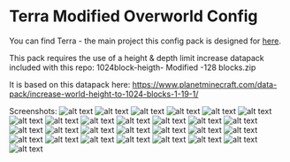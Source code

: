 # Terra Modified Overworld Config
You can find Terra - the main project this config pack is designed for
[here](https://github.com/PolyhedralDev/Terra).

This pack requires the use of a height & depth limit increase datapack included with this repo: 1024block-heigth- Modified -128 blocks.zip

It is based on this datapack here: https://www.planetminecraft.com/data-pack/increase-world-height-to-1024-blocks-1-19-1/

Screenshots:
![alt text](https://github.com/TobyWarren/TerraModified/blob/master/screenshots/huge_2024-02-04_21.52.54.jpg)
![alt text](https://github.com/TobyWarren/TerraModified/blob/master/screenshots/huge_2024-02-04_21.54.14.jpg)
![alt text](https://github.com/TobyWarren/TerraModified/blob/master/screenshots/huge_2024-02-04_21.54.35.jpg)
![alt text](https://github.com/TobyWarren/TerraModified/blob/master/screenshots/huge_2024-02-04_21.57.41.jpg)
![alt text](https://github.com/TobyWarren/TerraModified/blob/master/screenshots/huge_2024-02-04_21.59.35.jpg)
![alt text](https://github.com/TobyWarren/TerraModified/blob/master/screenshots/huge_2024-02-04_22.04.29.jpg)
![alt text](https://github.com/TobyWarren/TerraModified/blob/master/screenshots/huge_2024-02-04_22.05.24.jpg)
![alt text](https://github.com/TobyWarren/TerraModified/blob/master/screenshots/huge_2024-02-04_22.05.39.jpg)
![alt text](https://github.com/TobyWarren/TerraModified/blob/master/screenshots/huge_2024-02-04_22.06.38.jpg)
![alt text](https://github.com/TobyWarren/TerraModified/blob/master/screenshots/huge_2024-02-04_22.07.27.jpg)
![alt text](https://github.com/TobyWarren/TerraModified/blob/master/screenshots/huge_2024-02-04_22.07.49.jpg)
![alt text](https://github.com/TobyWarren/TerraModified/blob/master/screenshots/huge_2024-02-04_22.08.18.jpg)
![alt text](https://github.com/TobyWarren/TerraModified/blob/master/screenshots/huge_2024-02-04_22.08.30.jpg)
![alt text](https://github.com/TobyWarren/TerraModified/blob/master/screenshots/huge_2024-02-22_21.07.11.jpg)
![alt text](https://github.com/TobyWarren/TerraModified/blob/master/screenshots/huge_2024-02-22_21.08.12.jpg)
![alt text](https://github.com/TobyWarren/TerraModified/blob/master/screenshots/huge_2024-02-22_21.09.26.jpg)
![alt text](https://github.com/TobyWarren/TerraModified/blob/master/screenshots/huge_2024-02-22_21.10.28.jpg)
![alt text](https://github.com/TobyWarren/TerraModified/blob/master/screenshots/huge_2024-02-22_21.11.24.jpg)
![alt text](https://github.com/TobyWarren/TerraModified/blob/master/screenshots/huge_2024-02-22_21.11.38.jpg)
![alt text](https://github.com/TobyWarren/TerraModified/blob/master/screenshots/huge_2024-02-22_21.12.27.jpg)
![alt text](https://github.com/TobyWarren/TerraModified/blob/master/screenshots/huge_2024-02-22_21.13.24.jpg)
![alt text](https://github.com/TobyWarren/TerraModified/blob/master/screenshots/huge_2024-02-22_21.14.51.jpg)
![alt text](https://github.com/TobyWarren/TerraModified/blob/master/screenshots/huge_2024-02-22_21.15.59.jpg)
![alt text](https://github.com/TobyWarren/TerraModified/blob/master/screenshots/huge_2024-02-22_21.19.31.jpg)
![alt text](https://github.com/TobyWarren/TerraModified/blob/master/screenshots/huge_2024-02-22_21.20.36.jpg)
![alt text](https://github.com/TobyWarren/TerraModified/blob/master/screenshots/huge_2024-02-22_21.21.40.jpg)
![alt text](https://github.com/TobyWarren/TerraModified/blob/master/screenshots/huge_2024-02-22_21.23.20.jpg)
![alt text](https://github.com/TobyWarren/TerraModified/blob/master/screenshots/huge_2024-02-22_21.24.51.jpg)
